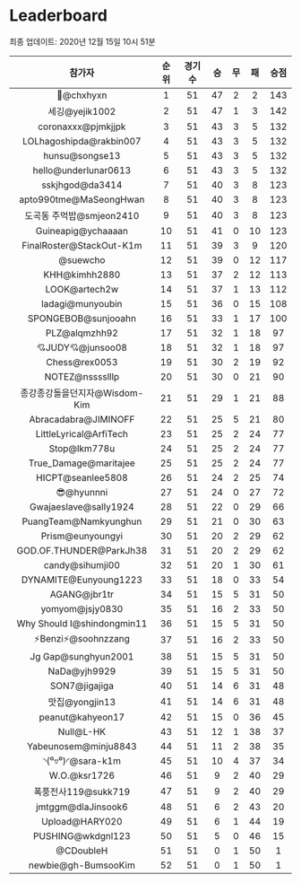 # Leaderboard
최종 업데이트: 2020년 12월 15일 10시 51분




| 참가자 | 순위 | 경기수 | 승 | 무 | 패 | 승점 |
|:---:|:---:|:---:|:---:|:---:|:---:|:---:|
| 👑@chxhyxn | 1 | 51 | 47 | 2 | 2 | 143 |
| 세깅@yejik1002 | 2 | 51 | 47 | 1 | 3 | 142 |
| coronaxxx@pjmkjjpk | 3 | 51 | 43 | 3 | 5 | 132 |
| LOLhagoshipda@rakbin007 | 4 | 51 | 43 | 3 | 5 | 132 |
| hunsu@songse13 | 5 | 51 | 43 | 3 | 5 | 132 |
| hello@underlunar0613 | 6 | 51 | 43 | 3 | 5 | 132 |
| sskjhgod@da3414 | 7 | 51 | 40 | 3 | 8 | 123 |
| apto990tme@MaSeongHwan | 8 | 51 | 40 | 3 | 8 | 123 |
| 도곡동 주먹밥@smjeon2410 | 9 | 51 | 40 | 3 | 8 | 123 |
| Guineapig@ychaaaan | 10 | 51 | 41 | 0 | 10 | 123 |
| FinalRoster@StackOut-K1m | 11 | 51 | 39 | 3 | 9 | 120 |
| @suewcho | 12 | 51 | 39 | 0 | 12 | 117 |
| KHH@kimhh2880 | 13 | 51 | 37 | 2 | 12 | 113 |
| LOOK@artech2w | 14 | 51 | 37 | 1 | 13 | 112 |
| ladagi@munyoubin | 15 | 51 | 36 | 0 | 15 | 108 |
| SPONGEBOB@sunjooahn | 16 | 51 | 33 | 1 | 17 | 100 |
| PLZ@alqmzhh92 | 17 | 51 | 32 | 1 | 18 | 97 |
| 💘JUDY💘@junsoo08 | 18 | 51 | 32 | 1 | 18 | 97 |
| Chess@rex0053 | 19 | 51 | 30 | 2 | 19 | 92 |
| NOTEZ@nsssslllp | 20 | 51 | 30 | 0 | 21 | 90 |
| 종강종강돌을던지자@Wisdom-Kim | 21 | 51 | 29 | 1 | 21 | 88 |
| Abracadabra@JIMINOFF | 22 | 51 | 25 | 5 | 21 | 80 |
| LittleLyrical@ArfiTech | 23 | 51 | 25 | 2 | 24 | 77 |
| Stop@lkm778u | 24 | 51 | 25 | 2 | 24 | 77 |
| True_Damage@maritajee | 25 | 51 | 25 | 2 | 24 | 77 |
| HICPT@seanlee5808 | 26 | 51 | 24 | 2 | 25 | 74 |
| 😎@hyunnni | 27 | 51 | 24 | 0 | 27 | 72 |
| Gwajaeslave@sally1924 | 28 | 51 | 22 | 0 | 29 | 66 |
| PuangTeam@Namkyunghun | 29 | 51 | 21 | 0 | 30 | 63 |
| Prism@eunyoungyi | 30 | 51 | 20 | 2 | 29 | 62 |
| GOD.OF.THUNDER@ParkJh38 | 31 | 51 | 20 | 2 | 29 | 62 |
| candy@sihumji00 | 32 | 51 | 20 | 1 | 30 | 61 |
| DYNAMITE@Eunyoung1223 | 33 | 51 | 18 | 0 | 33 | 54 |
| AGANG@jbr1tr | 34 | 51 | 15 | 5 | 31 | 50 |
| yomyom@jsjy0830 | 35 | 51 | 16 | 2 | 33 | 50 |
| Why Should I@shindongmin11 | 36 | 51 | 15 | 5 | 31 | 50 |
| ⚡Benzi⚡@soohnzzang | 37 | 51 | 16 | 2 | 33 | 50 |
| Jg Gap@sunghyun2001 | 38 | 51 | 15 | 5 | 31 | 50 |
| NaDa@yjh9929 | 39 | 51 | 15 | 5 | 31 | 50 |
| SON7@jigajiga | 40 | 51 | 14 | 6 | 31 | 48 |
| 맛집@yongjin13 | 41 | 51 | 14 | 6 | 31 | 48 |
| peanut@kahyeon17 | 42 | 51 | 15 | 0 | 36 | 45 |
| Null@L-HK | 43 | 51 | 12 | 1 | 38 | 37 |
| Yabeunosem@minju8843 | 44 | 51 | 11 | 2 | 38 | 35 |
| ◝(⁰▿⁰)◜@sara-k1m | 45 | 51 | 10 | 4 | 37 | 34 |
| W.O.@ksr1726 | 46 | 51 | 9 | 2 | 40 | 29 |
| 폭풍전사119@sukk719 | 47 | 51 | 9 | 2 | 40 | 29 |
| jmtggm@dlaJinsook6 | 48 | 51 | 6 | 2 | 43 | 20 |
| Upload@HARY020 | 49 | 51 | 6 | 1 | 44 | 19 |
| PUSHING@wkdgnl123 | 50 | 51 | 5 | 0 | 46 | 15 |
| @CDoubleH | 51 | 51 | 0 | 1 | 50 | 1 |
| newbie@gh-BumsooKim | 52 | 51 | 0 | 1 | 50 | 1 |